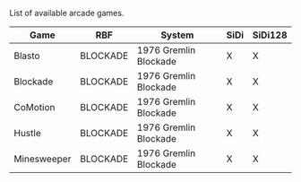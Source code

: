 List of available arcade games.


|    Game              | RBF | System | SiDi | SiDi128 |
| -------------------- | --- | ------ | ---- | ------- |
|    Blasto   |BLOCKADE|1976 Gremlin Blockade|X|X|
|Blockade|BLOCKADE|1976 Gremlin Blockade|X|X|
|CoMotion|BLOCKADE|1976 Gremlin Blockade|X|X|
|Hustle|BLOCKADE|1976 Gremlin Blockade|X|X|
|Minesweeper|BLOCKADE|1976 Gremlin Blockade|X|X|

